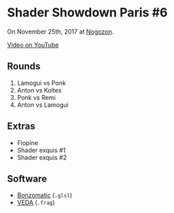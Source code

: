 # Shader Showdown Paris #6

On November 25th, 2017 at [Nogozon](https://www.facebook.com/nogozon/).

[Video on YouTube](https://youtu.be/55ayUl_07-E)

## Rounds

1. Lamogui vs Ponk
2. Anton vs Koltes
3. Ponk vs Remi
4. Anton vs Lamogui

## Extras

- Flopine
- Shader exquis #1
- Shader exquis #2

## Software

- [Bonzomatic](https://github.com/Gargaj/Bonzomatic) (`.glsl`)
- [VEDA](https://veda.gl/) (`.frag`)
